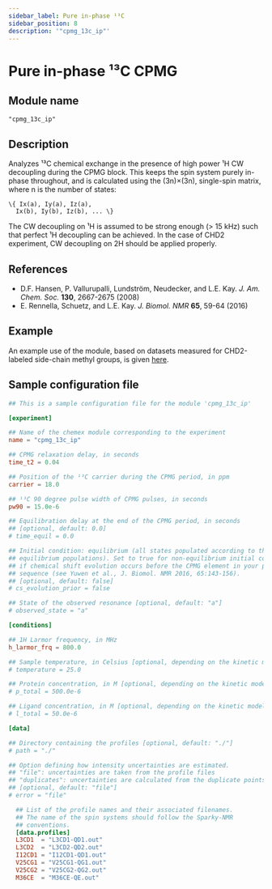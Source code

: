 ```yaml
---
sidebar_label: Pure in-phase ¹³C
sidebar_position: 8
description: '"cpmg_13c_ip"'
---
```


# Pure in-phase ¹³C CPMG

## Module name

`"cpmg_13c_ip"`

## Description

Analyzes ¹³C chemical exchange in the presence of high power ¹H CW decoupling
during the CPMG block. This keeps the spin system purely in-phase throughout,
and is calculated using the (3n)×(3n), single-spin matrix, where n is the number
of states:

    \{ Ix(a), Iy(a), Iz(a),
      Ix(b), Iy(b), Iz(b), ... \}

The CW decoupling on ¹H is assumed to be strong enough (> 15 kHz) such that
perfect ¹H decoupling can be achieved. In the case of CHD2 experiment, CW
decoupling on 2H should be applied properly.

## References

-   D.F. Hansen, P. Vallurupalli, Lundström, Neudecker, and L.E. Kay. _J. Am.
    Chem. Soc._ **130**, 2667-2675 (2008)
-   E. Rennella, Schuetz, and L.E. Kay. _J. Biomol. NMR_ **65**, 59-64 (2016)

## Example

An example use of the module, based on datasets measured for CHD2-labeled
side-chain methyl groups, is given
[here](https://github.com/gbouvignies/chemex/tree/master/examples/Experiments/CPMG_13C_IP/).

## Sample configuration file

```toml title="experiment.toml"
## This is a sample configuration file for the module 'cpmg_13c_ip'

[experiment]

## Name of the chemex module corresponding to the experiment
name = "cpmg_13c_ip"

## CPMG relaxation delay, in seconds
time_t2 = 0.04

## Position of the ¹³C carrier during the CPMG period, in ppm
carrier = 18.0

## ¹³C 90 degree pulse width of CPMG pulses, in seconds
pw90 = 15.0e-6

## Equilibration delay at the end of the CPMG period, in seconds
## [optional, default: 0.0]
# time_equil = 0.0

## Initial condition: equilibrium (all states populated according to their
## equilibrium populations). Set to true for non-equilibrium initial condition
## if chemical shift evolution occurs before the CPMG element in your pulse
## sequence (see Yuwen et al., J. Biomol. NMR 2016, 65:143-156).
## [optional, default: false]
# cs_evolution_prior = false

## State of the observed resonance [optional, default: "a"]
# observed_state = "a"

[conditions]

## 1H Larmor frequency, in MHz
h_larmor_frq = 800.0

## Sample temperature, in Celsius [optional, depending on the kinetic model]
# temperature = 25.0

## Protein concentration, in M [optional, depending on the kinetic model]
# p_total = 500.0e-6

## Ligand concentration, in M [optional, depending on the kinetic model]
# l_total = 50.0e-6

[data]

## Directory containing the profiles [optional, default: "./"]
# path = "./"

## Option defining how intensity uncertainties are estimated.
## "file": uncertainties are taken from the profile files
## "duplicates": uncertainties are calculated from the duplicate points
## [optional, default: "file"]
# error = "file"

  ## List of the profile names and their associated filenames.
  ## The name of the spin systems should follow the Sparky-NMR
  ## conventions.
  [data.profiles]
  L3CD1  = "L3CD1-QD1.out"
  L3CD2  = "L3CD2-QD2.out"
  I12CD1 = "I12CD1-QD1.out"
  V25CG1 = "V25CG1-QG1.out"
  V25CG2 = "V25CG2-QG2.out"
  M36CE  = "M36CE-QE.out"
```

